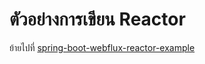 # ตัวอย่างการเขียน Reactor 

ย้ายไปที่ [spring-boot-webflux-reactor-example](./spring-boot-webflux-reactor-example)
